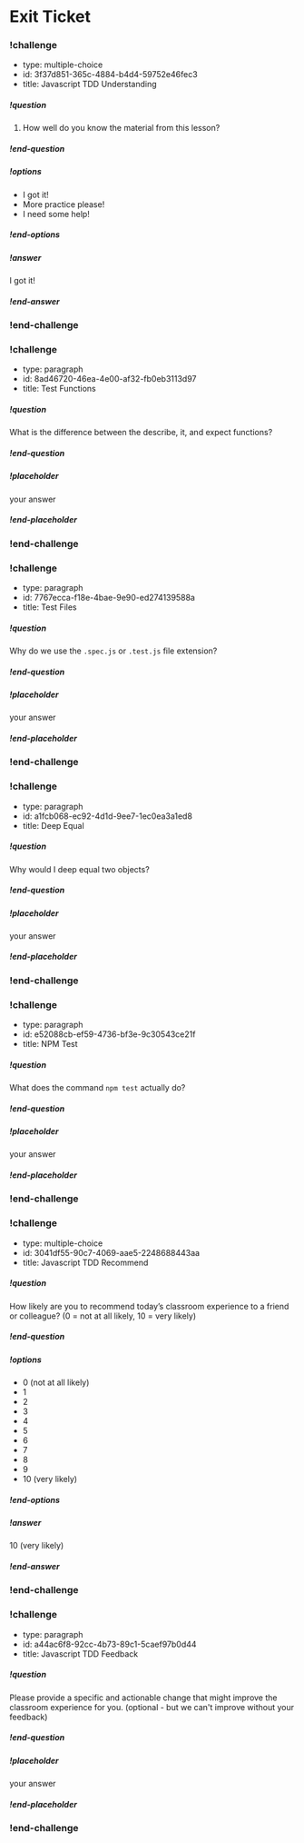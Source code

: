# Exit Ticket

<!--BEGIN Understanding -->

### !challenge

* type: multiple-choice
* id: 3f37d851-365c-4884-b4d4-59752e46fec3
* title: Javascript TDD Understanding

##### !question

1. How well do you know the material from this lesson?

##### !end-question

##### !options

* I got it!
* More practice please!
* I need some help!

##### !end-options

##### !answer
I got it!
##### !end-answer

### !end-challenge

<!--BEGIN Test Functions -->

### !challenge

* type: paragraph
* id: 8ad46720-46ea-4e00-af32-fb0eb3113d97
* title: Test Functions

##### !question
What is the difference between the describe, it, and expect functions?
##### !end-question

##### !placeholder
your answer
##### !end-placeholder

### !end-challenge

<!--BEGIN Test Files -->

### !challenge

* type: paragraph
* id: 7767ecca-f18e-4bae-9e90-ed274139588a
* title: Test Files

##### !question
Why do we use the `.spec.js` or `.test.js` file extension?
##### !end-question

##### !placeholder

your answer

##### !end-placeholder

### !end-challenge

<!--BEGIN Deep Equal -->

### !challenge

* type: paragraph
* id: a1fcb068-ec92-4d1d-9ee7-1ec0ea3a1ed8
* title: Deep Equal

##### !question

Why would I deep equal two objects?

##### !end-question

##### !placeholder
your answer
##### !end-placeholder

### !end-challenge

<!--BEGIN NPM Test -->

### !challenge

* type: paragraph
* id: e52088cb-ef59-4736-bf3e-9c30543ce21f
* title: NPM Test

##### !question

What does the command `npm test` actually do?

##### !end-question

##### !placeholder

your answer

##### !end-placeholder

### !end-challenge

<!--BEGIN Recommend -->

### !challenge

* type: multiple-choice
* id: 3041df55-90c7-4069-aae5-2248688443aa
* title: Javascript TDD Recommend


##### !question

How likely are you to recommend today’s classroom experience to a friend or colleague? (0 = not at all likely, 10 = very likely)
##### !end-question

##### !options

* 0 (not at all likely)
* 1
* 2
* 3
* 4
* 5
* 6
* 7
* 8
* 9
* 10 (very likely)

##### !end-options

##### !answer

10 (very likely)

##### !end-answer

### !end-challenge

<!--BEGIN Feedback -->

### !challenge

* type: paragraph
* id: a44ac6f8-92cc-4b73-89c1-5caef97b0d44
* title: Javascript TDD Feedback

##### !question

Please provide a specific and actionable change that might improve the classroom experience for you. (optional - but we can't improve without your feedback)

##### !end-question

##### !placeholder

your answer

##### !end-placeholder

### !end-challenge
